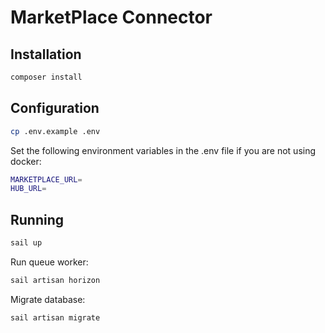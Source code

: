 
# MarketPlace Connector

## Installation

```bash
composer install
```

## Configuration

```bash
cp .env.example .env
```

Set the following environment variables in the .env file if you are not using docker:

```bash
MARKETPLACE_URL=
HUB_URL=
```

## Running

```bash
sail up
```

Run queue worker:

```bash
sail artisan horizon
```

Migrate database:

```bash
sail artisan migrate
```





